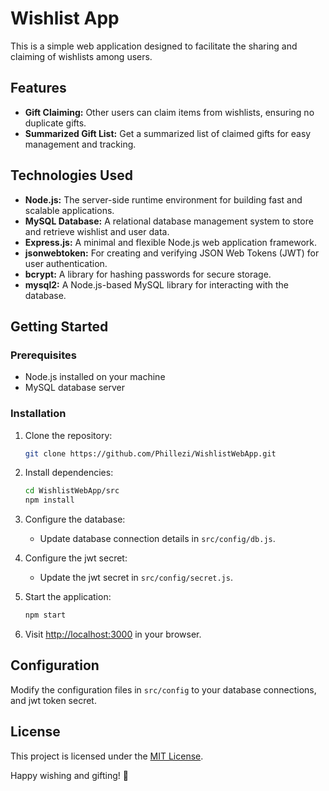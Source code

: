 # Wishlist App
This is a simple web application designed to facilitate the sharing and claiming of wishlists among users.

## Features
- **Gift Claiming:** Other users can claim items from wishlists, ensuring no duplicate gifts.
- **Summarized Gift List:** Get a summarized list of claimed gifts for easy management and tracking.

## Technologies Used
- **Node.js:** The server-side runtime environment for building fast and scalable applications.
- **MySQL Database:** A relational database management system to store and retrieve wishlist and user data.
- **Express.js:** A minimal and flexible Node.js web application framework.
- **jsonwebtoken:** For creating and verifying JSON Web Tokens (JWT) for user authentication.
- **bcrypt:** A library for hashing passwords for secure storage.
- **mysql2:** A Node.js-based MySQL library for interacting with the database.

## Getting Started

### Prerequisites
- Node.js installed on your machine
- MySQL database server

### Installation
1. Clone the repository:
   ```bash
   git clone https://github.com/Phillezi/WishlistWebApp.git
   ```

2. Install dependencies:
   ```bash
   cd WishlistWebApp/src
   npm install
   ```

3. Configure the database:
   - Update database connection details in `src/config/db.js`.
   
4. Configure the jwt secret:
   - Update the jwt secret in `src/config/secret.js`.

5. Start the application:
   ```bash
   npm start
   ```

5. Visit [http://localhost:3000](http://localhost:3000) in your browser.

## Configuration
Modify the configuration files in `src/config` to your database connections, and jwt token secret.

## License
This project is licensed under the [MIT License](LICENSE).

Happy wishing and gifting! 🎁
